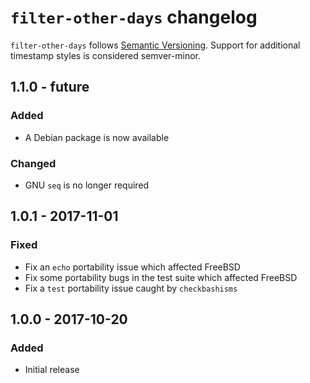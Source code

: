 # `filter-other-days` changelog

`filter-other-days` follows [Semantic Versioning][1]. Support for additional timestamp styles is considered semver-minor.

## 1.1.0 - future

### Added

* A Debian package is now available

### Changed

* GNU `seq` is no longer required

## 1.0.1 - 2017-11-01

### Fixed

* Fix an `echo` portability issue which affected FreeBSD
* Fix some portability bugs in the test suite which affected FreeBSD
* Fix a `test` portability issue caught by `checkbashisms`

## 1.0.0 - 2017-10-20

### Added

* Initial release

 [1]: http://semver.org/
